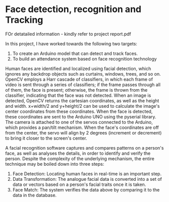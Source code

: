# Face detection, recognition and Tracking

FOr detatailed information - kindly refer to project report.pdf

In this project, I have worked towards the following two targets:

1. To create an Arduino model that can detect and track faces.
2. To build an attendance system based on face recognition technology

Human faces are identified and localized using facial detection, which ignores any backdrop objects such as curtains, windows, trees, and so on. OpenCV employs a Harr cascade of classifiers, in which each frame of video is sent through a series of classifiers; if the frame passes through all of them, the face is present; otherwise, the frame is thrown from the classifier, indicating that the face was not detected.
When an image is detected, OpenCV returns the cartesian coordinates, as well as the height and width. x+width/2 and y+height/2 can be used to calculate the image's center coordinates from these coordinates.
When the face is detected, these coordinates are sent to the Arduino UNO using the pyserial library. The camera is attached to one of the servos connected to the Arduino, which provides a pan/tilt mechanism. When the face's coordinates are off from the center, the servo will align by 2 degrees (increment or decrement) to bring it closer to the screen's center.

A facial recognition software captures and compares patterns on a person's face, as well as analyses the details, in order to identify and verify the person. Despite the complexity of the underlying mechanism, the entire technique may be boiled down into three steps:
1. Face Detection: Locating human faces in real-time is an important step.
2. Data Transformation: The analogue facial data is converted into a set of data or vectors based on a person's facial traits once it is taken.
3. Face Match: The system verifies the data above by comparing it to the data in the database.
